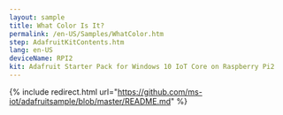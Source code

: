 ```yaml
---
layout: sample
title: What Color Is It?
permalink: /en-US/Samples/WhatColor.htm
step: AdafruitKitContents.htm
lang: en-US
deviceName: RPI2
kit: Adafruit Starter Pack for Windows 10 IoT Core on Raspberry Pi2
---
```

{% include redirect.html url="https://github.com/ms-iot/adafruitsample/blob/master/README.md" %}
